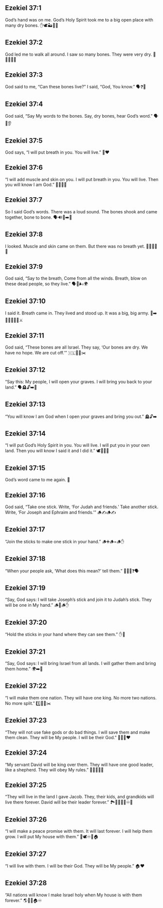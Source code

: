 ## Ezekiel 37:1
God’s hand was on me. God’s Holy Spirit took me to a big open place with many dry bones. ✋🕊️🏜️🦴🦴
## Ezekiel 37:2
God led me to walk all around. I saw so many bones. They were very dry. 🚶👀🦴🦴🦴
## Ezekiel 37:3
God said to me, “Can these bones live?” I said, “God, You know.” 🗣️❓🙏
## Ezekiel 37:4
God said, “Say My words to the bones. Say, dry bones, hear God’s word.” 🗣️🦴👂
## Ezekiel 37:5
God says, “I will put breath in you. You will live.” 💨❤️
## Ezekiel 37:6
“I will add muscle and skin on you. I will put breath in you. You will live. Then you will know I am God.” 💪🧍💨✅
## Ezekiel 37:7
So I said God’s words. There was a loud sound. The bones shook and came together, bone to bone. 🗣️🔊🦴➡️🦴
## Ezekiel 37:8
I looked. Muscle and skin came on them. But there was no breath yet. 👀💪🧍❌💨
## Ezekiel 37:9
God said, “Say to the breath, Come from all the winds. Breath, blow on these dead people, so they live.” 🗣️💨🌬️🌍
## Ezekiel 37:10
I said it. Breath came in. They lived and stood up. It was a big, big army. 💨➡️🧍🧍‍♂️🧍‍♀️⚔️
## Ezekiel 37:11
God said, “These bones are all Israel. They say, ‘Our bones are dry. We have no hope. We are cut off.’” 🇮🇱🦴😢✂️
## Ezekiel 37:12
“Say this: My people, I will open your graves. I will bring you back to your land.” 🗣️🪦🔓➡️🏡
## Ezekiel 37:13
“You will know I am God when I open your graves and bring you out.” 🪦🔓➡️
## Ezekiel 37:14
“I will put God’s Holy Spirit in you. You will live. I will put you in your own land. Then you will know I said it and I did it.” 🕊️💖🏡✅
## Ezekiel 37:15
God’s word came to me again. 📣
## Ezekiel 37:16
God said, “Take one stick. Write, ‘For Judah and friends.’ Take another stick. Write, ‘For Joseph and Ephraim and friends.’” 🪵✍️🪵✍️
## Ezekiel 37:17
“Join the sticks to make one stick in your hand.” 🪵➕🪵=🪵✋
## Ezekiel 37:18
“When your people ask, ‘What does this mean?’ tell them.” 👨‍👩‍👧❓🗣️
## Ezekiel 37:19
“Say, God says: I will take Joseph’s stick and join it to Judah’s stick. They will be one in My hand.” 🪵🤝🪵✋
## Ezekiel 37:20
“Hold the sticks in your hand where they can see them.” ✋👀
## Ezekiel 37:21
“Say, God says: I will bring Israel from all lands. I will gather them and bring them home.” 🌍➡️🏡
## Ezekiel 37:22
“I will make them one nation. They will have one king. No more two nations. No more split.” 1️⃣👑🚫✂️
## Ezekiel 37:23
“They will not use fake gods or do bad things. I will save them and make them clean. They will be My people. I will be their God.” 🚫🗿🧼❤️
## Ezekiel 37:24
“My servant David will be king over them. They will have one good leader, like a shepherd. They will obey My rules.” 👑🧔🐑👣📖
## Ezekiel 37:25
“They will live in the land I gave Jacob. They, their kids, and grandkids will live there forever. David will be their leader forever.” 🏞️👨‍👩‍👧‍👦♾️👑
## Ezekiel 37:26
“I will make a peace promise with them. It will last forever. I will help them grow. I will put My house with them.” 🤝🕊️♾️🌱🏠
## Ezekiel 37:27
“I will live with them. I will be their God. They will be My people.” 🏠❤️
## Ezekiel 37:28
“All nations will know I make Israel holy when My house is with them forever.” 🌎👀✨🏠♾️
